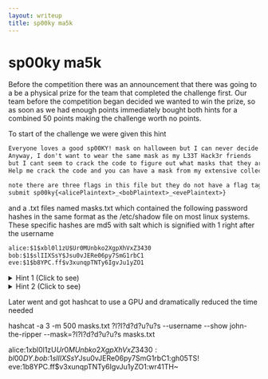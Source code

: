 ```yaml
---
layout: writeup
title: sp00ky ma5k
---
```

# sp00ky ma5k

Before the competition there was an announcement that there was going to a be a physical prize for the team that completed the challenge first. Our team before the competition began decided we wanted to win the prize, so as soon as we had enough points immediately bought both hints for a combined 50 points making the challenge worth no points.

To start of the challenge we were given this hint

```txt
Everyone loves a good sp00KY! mask on halloween but I can never decide between one so I end up buying 7. 
Anyway, I don't want to wear the same mask as my L33T Hack3r friends 
but I cant seem to crack the code to figure out what masks that they are planning to wear. 
Help me crack the code and you can have a mask from my extensive collection.

note there are three flags in this file but they do not have a flag tag you must append them with an underscore using the following format.
submit sp00ky{<alicePlaintext>_<bobPlaintext>_<evePlaintext>} 
```

and a .txt files named masks.txt which contained the following password hashes in the same format as the /etc/shadow file on most linux systems. These specific hashes are md5 with salt which is signified with $1$ right after the username

```txt
alice:$1$xbl0l1zU$Ur0MUnbko2XgpXhVxZ3430
bob:$1$slIIXSsY$Jsu0vJERe06py7SmG1rbC1
eve:$1$b8YPC.ff$v3xunqpTNTy6IgvJu1yZO1
```

<details><summary>Hint 1 (Click to see)</summary>
There are alot of sp00KY! phrases around 7 characters long...
<br>
</details>

<details><summary>Hint 2 (Click to see)</summary>
I used to know this guy John who was great with hases like this, he really loved --mask.
<br>
</details>

Later went and got hashcat to use a GPU and dramatically reduced the time needed


hashcat -a 3 -m 500 masks.txt ?l?l?d?d?u?u?s --username --show
john-the-ripper --mask=?l?l?d?d?u?u?s masks.txt 

alice:$1$xbl0l1zU$Ur0MUnbko2XgpXhVxZ3430:bl00DY.
bob:$1$slIIXSsY$Jsu0vJERe06py7SmG1rbC1:gh05TS!
eve:$1$b8YPC.ff$v3xunqpTNTy6IgvJu1yZO1:wr41TH~
